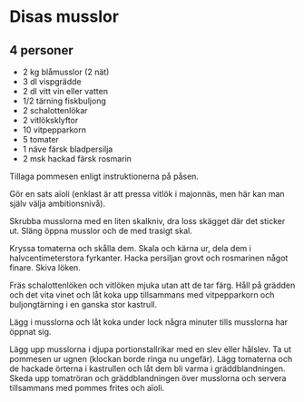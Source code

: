 # Disas musslor

## 4 personer

-	2 kg blåmusslor (2 nät)
-	3 dl vispgrädde
-	2 dl vitt vin eller vatten
-	1/2 tärning fiskbuljong
-	2 schalottenlökar
-	2 vitlöksklyftor
-	10 vitpepparkorn
-	5 tomater
-	1 näve färsk bladpersilja
-	2 msk hackad färsk rosmarin

Tillaga pommesen enligt instruktionerna på påsen.

Gör en sats aïoli (enklast är att pressa vitlök i majonnäs, men här kan man själv välja ambitionsnivå).

Skrubba musslorna med en liten skalkniv, dra loss skägget där det sticker ut. Släng öppna musslor och de med trasigt skal.

Kryssa tomaterna och skålla dem. Skala och kärna ur, dela dem i halvcentimeterstora fyrkanter. Hacka persiljan grovt och
rosmarinen något finare. Skiva löken.

Fräs schalottenlöken och vitlöken mjuka utan att de tar färg. Håll på grädden och det vita vinet och låt koka upp
tillsammans med vitpepparkorn och buljongtärning i en ganska stor kastrull.

Lägg i musslorna och låt koka under lock några minuter tills musslorna har öppnat sig.

Lägg upp musslorna i djupa portionstallrikar med en slev eller hålslev. Ta ut pommesen ur ugnen (klockan borde ringa nu
ungefär). Lägg tomaterna och de hackade örterna i kastrullen och låt dem bli varma i gräddblandningen. Skeda upp
tomatröran och gräddblandningen över musslorna och servera tillsammans med pommes frites och aïoli.
